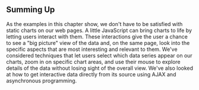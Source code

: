 ## Summing Up

As the examples in this chapter show, we don't have to be satisfied with static charts on our web pages. A little JavaScript can bring charts to life by letting users interact with them. These interactions give the user a chance to see a "big picture" view of the data and, on the same page, look into the specific aspects that are most interesting and relevant to them. We've considered techniques that let users select which data series appear on our charts, zoom in on specific chart areas, and use their mouse to explore details of the data without losing sight of the overall view. We've also looked at how to get interactive data directly from its source using <span class="smcp">AJAX</span> and asynchronous programming.
